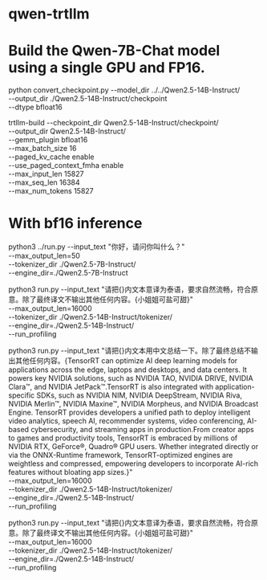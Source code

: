 # qwen-trtllm

# Build the Qwen-7B-Chat model using a single GPU and FP16.
python convert_checkpoint.py --model_dir ../../Qwen2.5-14B-Instruct/ \
                              --output_dir ./Qwen2.5-14B-Instruct/checkpoint \
                              --dtype bfloat16

trtllm-build --checkpoint_dir Qwen2.5-14B-Instruct/checkpoint/ \
    --output_dir Qwen2.5-14B-Instruct/ \
    --gemm_plugin bfloat16 \
    --max_batch_size 16 \
    --paged_kv_cache enable \
    --use_paged_context_fmha enable \
    --max_input_len 15827 \
    --max_seq_len 16384 \
    --max_num_tokens 15827

# With bf16 inference
python3 ../run.py --input_text "你好，请问你叫什么？" \
                  --max_output_len=50 \
                  --tokenizer_dir ./Qwen2.5-7B-Instruct/ \
                  --engine_dir=./Qwen2.5-7B-Instruct

python3 run.py --input_text "请把{}内文本意译为泰语，要求自然流畅，符合原意。除了最终译文不输出其他任何内容。{小姐姐可盐可甜}" \
    --max_output_len=16000 \
    --tokenizer_dir ./Qwen2.5-14B-Instruct/tokenizer/ \
    --engine_dir=./Qwen2.5-14B-Instruct/ \
    --run_profiling

python3 run.py --input_text "请把{}内文本用中文总结一下。除了最终总结不输出其他任何内容。{TensorRT can optimize AI deep learning models for applications across the edge, laptops and desktops, and data centers. It powers key NVIDIA solutions, such as NVIDIA TAO, NVIDIA DRIVE, NVIDIA Clara™, and NVIDIA JetPack™.TensorRT is also integrated with application-specific SDKs, such as NVIDIA NIM, NVIDIA DeepStream, NVIDIA Riva, NVIDIA Merlin™, NVIDIA Maxine™, NVIDIA Morpheus, and NVIDIA Broadcast Engine. TensorRT provides developers a unified path to deploy intelligent video analytics, speech AI, recommender systems, video conferencing, AI-based cybersecurity, and streaming apps in production.From creator apps to games and productivity tools, TensorRT is embraced by millions of NVIDIA RTX, GeForce®, Quadro® GPU users. Whether integrated directly or via the ONNX-Runtime framework, TensorRT-optimized engines are weightless and compressed, empowering developers to incorporate AI-rich features without bloating app sizes.}" \
    --max_output_len=16000 \
    --tokenizer_dir ./Qwen2.5-14B-Instruct/tokenizer/ \
    --engine_dir=./Qwen2.5-14B-Instruct/ \
    --run_profiling

python3 run.py --input_text "请把{}内文本意译为泰语，要求自然流畅，符合原意。除了最终译文不输出其他任何内容。{小姐姐可盐可甜}" \
    --max_output_len=16000 \
    --tokenizer_dir ./Qwen2.5-14B-Instruct/tokenizer/ \
    --engine_dir=./Qwen2.5-14B-Instruct/ \
    --run_profiling